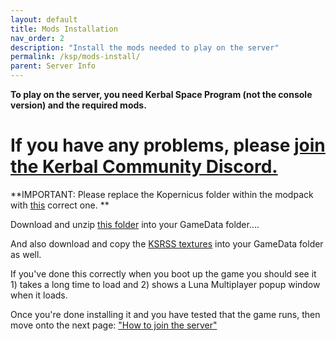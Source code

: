 ```yaml
---
layout: default
title: Mods Installation
nav_order: 2
description: "Install the mods needed to play on the server"
permalink: /ksp/mods-install/
parent: Server Info
---
```


**To play on the server, you need Kerbal Space Program (not the console version) and the required mods.**

# If you have any problems, please [join the Kerbal Community Discord.](https://discord.gg/9hgSkqSVQD)

**IMPORTANT: Please replace the Kopernicus folder within the modpack with [this](https://github.com/ballisticfox/Kopernicus/releases) correct one. **

Download and unzip [this folder](https://drive.google.com/file/d/1Bept8CVf-JyL03u7kUE9hSZ_0sTrOntg/view?usp=share_link) into your GameData folder....

And also download and copy the [KSRSS textures](https://github.com/ballisticfox/KSP-64k/releases) into your GameData folder as well.


If you've done this correctly when you boot up the game you should see it 1) takes a long time to load and 2) shows a Luna Multiplayer popup window when it loads.

Once you're done installing it and you have tested that the game runs, then move onto the next page: ["How to join the server"](/ksp/join)
